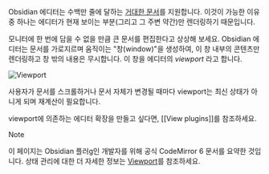 Obsidian 에디터는 수백만 줄에 달하는 [거대한 문서](https://codemirror.net/examples/million/)를 지원합니다. 이것이 가능한 이유 중 하나는 에디터가 현재 보이는 부분(그리고 그 주변 약간)만 렌더링하기 때문입니다.

모니터에 한 번에 담을 수 없을 만큼 큰 문서를 편집한다고 상상해 보세요. Obsidian 에디터는 문서를 가로지르며 움직이는 "창(window)"을 생성하여, 이 창 내부의 콘텐츠만 렌더링하고 창 밖의 내용은 무시합니다. 이 창을 에디터의 _viewport_ 라고 합니다.

![Viewport](../../Assets/viewport.svg)

사용자가 문서를 스크롤하거나 문서 자체가 변경될 때마다 viewport는 최신 상태가 아니게 되며 재계산이 필요합니다.

viewport에 의존하는 에디터 확장을 만들고 싶다면, [[View plugins]]를 참조하세요.

> [!note]
> 이 페이지는 Obsidian 플러g인 개발자를 위해 공식 CodeMirror 6 문서를 요약한 것입니다. 상태 관리에 대한 더 자세한 정보는 [Viewport](https://codemirror.net/docs/guide/#viewport)를 참조하세요.
